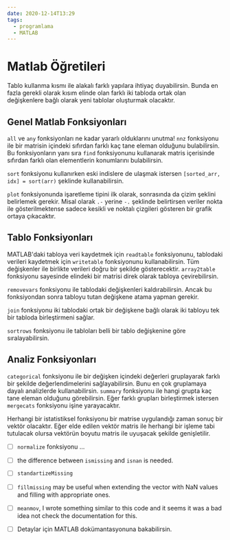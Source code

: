```yaml
---
date: 2020-12-14T13:29
tags:
  - programlama
  - MATLAB
---
```


# Matlab Öğretileri

Tablo kullanma kısmı ile alakalı farklı yapılara ihtiyaç duyabilirsin. Bunda en fazla gerekli olarak kısım elinde olan farklı iki tabloda ortak olan değişkenlere bağlı olarak yeni tablolar oluşturmak olacaktır. 

## Genel Matlab Fonksiyonları

`all` ve `any` fonksiyonları ne kadar yararlı olduklarını unutma! `nnz` fonksiyonu ile bir matrisin içindeki sıfırdan farklı kaç tane eleman olduğunu bulabilirsin. Bu fonksiyonların yanı sıra `find` fonksiyonunu kullanarak matris içerisinde sıfırdan farklı olan elementlerin konumlarını bulabilirsin.

`sort` fonksiyonu kullanırken eski indislere de ulaşmak istersen `[sorted_arr, idx] = sort(arr)` şeklinde kullanabilirsin.

`plot` fonksiyonunda işaretleme tipini ilk olarak, sonrasında da çizim şeklini belirlemek gerekir. Misal olarak `.-` yerine `-.` şeklinde belirtirsen veriler nokta ile gösterilmektense sadece kesikli ve noktalı çizgileri gösteren bir grafik ortaya çıkacaktır.

## Tablo Fonksiyonları

MATLAB'daki tabloya veri kaydetmek için `readtable` fonksiyonunu, tablodaki verileri kaydetmek için `writetable` fonksiyonunu kullanabilirsin. Tüm değişkenler ile birlikte verileri doğru bir şekilde gösterecektir. `array2table` fonksiyonu sayesinde elindeki bir matrisi direk olarak tabloya çevirebilirsin. 

`removevars` fonksiyonu ile tablodaki değişkenleri kaldırabilirsin. Ancak bu fonksiyondan sonra tabloyu tutan değişkene atama yapman gerekir.

`join` fonksiyonu iki tablodaki ortak bir değişkene bağlı olarak iki tabloyu tek bir tabloda birleştirmeni sağlar. 

`sortrows` fonksiyonu ile tabloları belli bir tablo değişkenine göre sıralayabilirsin.

## Analiz Fonksiyonları

`categorical` fonksiyonu ile bir değişken içindeki değerleri gruplayarak farklı bir şekilde değerlendimelerini sağlayabilirsin. Bunu en çok gruplamaya dayalı analizlerde kullanabilirsin. `summary` fonksiyonu ile hangi grupta kaç tane eleman olduğunu görebilirsin. Eğer farklı grupları birleştirmek istersen `mergecats` fonksiyonu işine yarayacaktır. 

Herhangi bir istatistiksel fonksiyonu bir matrise uygulandığı zaman sonuç bir vektör olacaktır. Eğer elde edilen vektör matris ile herhangi bir işleme tabi tutulacak olursa vektörün boyutu matris ile uyuşacak şekilde genişletilir.



* [ ] `normalize` fonksiyonu ...
* [ ] the difference between `ismissing` and `isnan` is needed.
* [ ] `standartizeMissing`
* [ ] `fillmissing` may be useful when extending the vector with NaN values and filling with appropriate ones.
* [ ] `meanmov`, I wrote something similar to this code and it seems it was a bad idea not check the documentation for this.




* [ ] Detaylar için MATLAB dokümantasyonuna bakabilirsin.



